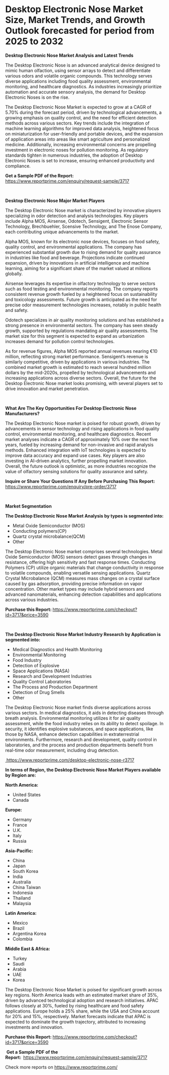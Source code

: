 <p><h1>Desktop Electronic Nose Market Size, Market Trends, and Growth Outlook forecasted for period from 2025 to 2032</h1></p><p><strong>Desktop Electronic Nose Market Analysis and Latest Trends</strong></p>
<p><p>The Desktop Electronic Nose is an advanced analytical device designed to mimic human olfaction, using sensor arrays to detect and differentiate various odors and volatile organic compounds. This technology serves diverse applications including food quality assessment, environmental monitoring, and healthcare diagnostics. As industries increasingly prioritize automation and accurate sensory analysis, the demand for Desktop Electronic Noses is on the rise.</p><p>The Desktop Electronic Nose Market is expected to grow at a CAGR of 5.70% during the forecast period, driven by technological advancements, a growing emphasis on quality control, and the need for efficient detection methods across various sectors. Key trends include the integration of machine learning algorithms for improved data analysis, heightened focus on miniaturization for user-friendly and portable devices, and the expansion of application areas into areas like smart agriculture and personalized medicine. Additionally, increasing environmental concerns are propelling investment in electronic noses for pollution monitoring. As regulatory standards tighten in numerous industries, the adoption of Desktop Electronic Noses is set to increase, ensuring enhanced productivity and compliance.</p></p>
<p><strong>Get a Sample PDF of the Report:&nbsp;</strong> <a href="https://www.reportprime.com/enquiry/request-sample/3717?utm_campaign=2635&utm_medium=2&utm_source=Github&utm_content=ia&utm_term=18032025&utm_id=desktop-electronic-nose">https://www.reportprime.com/enquiry/request-sample/3717</a></p>
<p>&nbsp;</p>
<p><strong>Desktop Electronic Nose Major Market Players</strong></p>
<p><p>The Desktop Electronic Nose market is characterized by innovative players specializing in odor detection and analysis technologies. Key players include Alpha MOS, Airsense, Odotech, Sensigent, Electronic Sensor Technology, Brechbuehler, Scensive Technology, and The Enose Company, each contributing unique advancements to the market.</p><p>Alpha MOS, known for its electronic nose devices, focuses on food safety, quality control, and environmental applications. The company has experienced substantial growth due to rising demand for quality assurance in industries like food and beverage. Projections indicate continued expansion, driven by innovations in artificial intelligence and machine learning, aiming for a significant share of the market valued at millions globally.</p><p>Airsense leverages its expertise in olfactory technology to serve sectors such as food testing and environmental monitoring. The company reports consistent revenue growth fueled by a heightened focus on sustainability and toxicology assessments. Future growth is anticipated as the need for precise odor measurement technologies increases, notably in public health and safety.</p><p>Odotech specializes in air quality monitoring solutions and has established a strong presence in environmental sectors. The company has seen steady growth, supported by regulations mandating air quality assessments. The market size for this segment is expected to expand as urbanization increases demand for pollution control technologies.</p><p>As for revenue figures, Alpha MOS reported annual revenues nearing €10 million, reflecting strong market performance. Sensigent’s revenue is similarly competitive, driven by applications in various industries. The combined market growth is estimated to reach several hundred million dollars by the mid-2020s, propelled by technological advancements and increasing applications across diverse sectors. Overall, the future for the Desktop Electronic Nose market looks promising, with several players set to drive innovation and market penetration.</p></p>
<p>&nbsp;</p>
<p><strong>What Are The Key Opportunities For Desktop Electronic Nose Manufacturers?</strong></p>
<p><p>The Desktop Electronic Nose market is poised for robust growth, driven by advancements in sensor technology and rising applications in food quality control, environmental monitoring, and healthcare diagnostics. Recent market analyses indicate a CAGR of approximately 10% over the next five years, fueled by increasing demand for non-invasive and rapid analysis methods. Enhanced integration with IoT technologies is expected to improve data accuracy and expand use cases. Key players are also investing in AI-driven analytics, further propelling market innovation. Overall, the future outlook is optimistic, as more industries recognize the value of olfactory sensing solutions for quality assurance and safety.</p></p>
<p><strong>Inquire or Share Your Questions If Any Before Purchasing This Report:</strong> <a href="https://www.reportprime.com/enquiry/pre-order/3717?utm_campaign=2635&utm_medium=2&utm_source=Github&utm_content=ia&utm_term=18032025&utm_id=desktop-electronic-nose">https://www.reportprime.com/enquiry/pre-order/3717</a></p>
<p>&nbsp;</p>
<p><strong>Market Segmentation</strong></p>
<p><strong>The Desktop Electronic Nose Market Analysis by types is segmented into:</strong></p>
<p><ul><li>Metal Oxide Semiconductor (MOS)</li><li>Conducting polymers(CP)</li><li>Quartz crystal microbalance(QCM)</li><li>Other</li></ul></p>
<p><p>The Desktop Electronic Nose market comprises several technologies. Metal Oxide Semiconductor (MOS) sensors detect gases through changes in resistance, offering high sensitivity and fast response times. Conducting Polymers (CP) utilize organic materials that change conductivity in response to volatile compounds, enabling versatile sensing applications. Quartz Crystal Microbalance (QCM) measures mass changes on a crystal surface caused by gas adsorption, providing precise information on vapor concentration. Other market types may include hybrid sensors and advanced nanomaterials, enhancing detection capabilities and applications across various industries.</p></p>
<p><strong>Purchase this Report:&nbsp;</strong><a href="https://www.reportprime.com/checkout?id=3717&price=3590&utm_campaign=2635&utm_medium=2&utm_source=Github&utm_content=ia&utm_term=18032025&utm_id=desktop-electronic-nose">https://www.reportprime.com/checkout?id=3717&price=3590</a></p>
<p>&nbsp;</p>
<p><strong>The Desktop Electronic Nose Market Industry Research by Application is segmented into:</strong></p>
<p><ul><li>Medical Diagnostics and Health Monitoring</li><li>Environmental Monitoring</li><li>Food Industry</li><li>Detection of Explosive</li><li>Space Applications (NASA)</li><li>Research and Development Industries</li><li>Quality Control Laboratories</li><li>The Process and Production Department</li><li>Detection of Drug Smells</li><li>Other</li></ul></p>
<p><p>The Desktop Electronic Nose market finds diverse applications across various sectors. In medical diagnostics, it aids in detecting diseases through breath analysis. Environmental monitoring utilizes it for air quality assessment, while the food industry relies on its ability to detect spoilage. In security, it identifies explosive substances, and space applications, like those by NASA, enhance detection capabilities in extraterrestrial environments. Furthermore, research and development, quality control in laboratories, and the process and production departments benefit from real-time odor measurement, including drug detection.</p></p>
<p><a href="https://www.reportprime.com/desktop-electronic-nose-r3717?utm_campaign=2635&utm_medium=2&utm_source=Github&utm_content=ia&utm_term=18032025&utm_id=desktop-electronic-nose">&nbsp;https://www.reportprime.com/desktop-electronic-nose-r3717</a></p>
<p><strong>In terms of Region, the Desktop Electronic Nose Market Players available by Region are:</strong></p>
<p>
    <p> <strong> North America: </strong>
        <ul>
            <li>United States</li>
            <li>Canada</li>
        </ul>
        </p> 
    <p> <strong> Europe: </strong>
        <ul>
            <li>Germany</li>
            <li>France</li>
            <li>U.K.</li>
            <li>Italy</li>
            <li>Russia</li>
        </ul>
        </p> 
    <p> <strong> Asia-Pacific: </strong>
        <ul>
            <li>China</li>
            <li>Japan</li>
            <li>South Korea</li>
            <li>India</li>
            <li>Australia</li>
            <li>China Taiwan</li>
            <li>Indonesia</li>
            <li>Thailand</li>
            <li>Malaysia</li>
        </ul>
        </p> 
    <p> <strong> Latin America: </strong>
        <ul>
            <li>Mexico</li>
            <li>Brazil</li>
            <li>Argentina Korea</li>
            <li>Colombia</li>
        </ul>
        </p> 
    <p> <strong> Middle East & Africa: </strong>
        <ul>
            <li>Turkey</li>
            <li>Saudi</li>
            <li>Arabia</li>
            <li>UAE</li>
            <li>Korea</li>
        </ul>
    </p>
    </p>
<p><p>The Desktop Electronic Nose Market is poised for significant growth across key regions. North America leads with an estimated market share of 35%, driven by advanced technological adoption and research initiatives. APAC follows closely at 30%, fueled by rising healthcare and food safety applications. Europe holds a 25% share, while the USA and China account for 20% and 15%, respectively. Market forecasts indicate that APAC is expected to dominate the growth trajectory, attributed to increasing investments and innovation.</p></p>
<p><strong>Purchase this Report: </strong><a href="https://www.reportprime.com/checkout?id=3717&price=3590&utm_campaign=2635&utm_medium=2&utm_source=Github&utm_content=ia&utm_term=18032025&utm_id=desktop-electronic-nose">https://www.reportprime.com/checkout?id=3717&price=3590</a></p>
<p>&nbsp;<strong>Get a Sample PDF of the Report:&nbsp;&nbsp;</strong><a href="https://www.reportprime.com/enquiry/request-sample/3717?utm_campaign=2635&utm_medium=2&utm_source=Github&utm_content=ia&utm_term=18032025&utm_id=desktop-electronic-nose">https://www.reportprime.com/enquiry/request-sample/3717</a></p>
<p><strong></strong></p>
<p>Check more reports on <a href="https://www.reportprime.com/?utm_campaign=2635&utm_medium=2&utm_source=Github&utm_content=ia&utm_term=18032025&utm_id=desktop-electronic-nose">https://www.reportprime.com/</a></p>